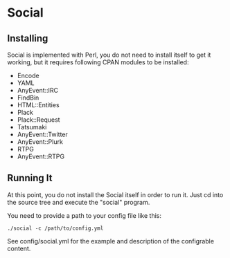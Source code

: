 Social
======

Installing
----------

Social is implemented with Perl, you do not need to install itself to
get it working, but it requires following CPAN modules to be
installed:

- Encode
- YAML
- AnyEvent::IRC
- FindBin
- HTML::Entities
- Plack
- Plack::Request
- Tatsumaki
- AnyEvent::Twitter
- AnyEvent::Plurk
- RTPG
- AnyEvent::RTPG

Running It
----------

At this point, you do not install the Social itself in order to run it.
Just cd into the source tree and execute the "social" program.

You need to provide a path to your config file like this:

    ./social -c /path/to/config.yml

See config/social.yml for the example and description of the configrable
content.
